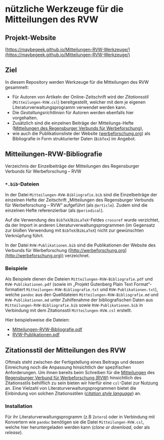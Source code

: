 # nützliche Werkzeuge für die Mitteilungen des RVW

## Projekt-Website

[https://maybegeek.github.io/Mitteilungen-RVW-Werkzeuge/](https://maybegeek.github.io/Mitteilungen-RVW-Werkzeuge/)

## Ziel

In diesem Repository werden Werkzeuge für die Mitteilungen des RVW gesammelt:

* Für Autoren von Artikeln der Online-Zeitschrift wird der *Zitationsstil* (`Mitteilungen-RVW.csl`) bereitgestellt, welcher mit dem je eigenen Literaturverwaltungsprogramm verwendet werden kann.
* Die *Gestaltungsrichtlinien* für Autoren werden ebenfalls hier vorgehalten.
* Zusätzlich sind die einzelnen Beiträge der Mitteilungs-Hefte ([Mitteilungen des Regensburger Verbunds für Werbeforschung](https://epub.uni-regensburg.de/rvw.html)),
* wie auch die Publikationsliste der Website ([werbeforschung.org](http://www.werbeforschung.org)) als Bibliografie in Form strukturierter Daten (`BibTex`) im Angebot.

## Mitteilungen-RVW-Bibliografie

Verzeichnis der Einzelbeiträge der Mitteilungen des Regensburger Verbunds für Werbeforschung – RVW

### `*.bib`-Dateien

In der Datei `Mitteilungen-RVW-Bibliografie.bib` sind die Einzelbeiträge der einzelnen Hefte der Zeitschrift „Mitteilungen des Regensburger Verbunds für Werbeforschung – RVW“ aufgeführt (als `@article`). Zudem sind die einzelnen Hefte referenzierbar (als `@periodical`).

Auf die Verwendung des `BibTeX`/`BibLaTeX`-Feldes `crossref` wurde verzichtet, da der Import in anderen Literaturverwaltungsprogrammen (im Gegensatz zur bloßen Verwendung mit `BibTeX`/`BibLaTeX`) nicht zur gewünschten Verknüpfung führt.

In der Datei `RVW-Publikationen.bib` sind die Publikationen der Website des Verbunds für Werbeforschung ([http://werbeforschung.org](http://werbeforschung.org)) verzeichnet.

### Beispiele

Als Beispiele dienen die Dateien `Mitteilungen-RVW-Bibliografie.pdf` und `RVW-Publikationen.pdf` (sowie im „Projekt Gutenberg Plain Text Format“-formatiert `Mitteilungen-RVW-Bibliografie.txt` und `RVW-Publikationen.txt`), welche `pandoc` aus den Quelldateien `Mitteilungen-RVW-Bibliografie.md` und `RVW-Publikationen.md` unter Zuhilfenahme der bibliografischen Daten aus `Mitteilungen-RVW-Bibliografie.bib` sowie `RVW-Publikationen.bib` in Verbindung mit dem Zitationsstil `Mitteilungen-RVW.csl` erstellt.

Hier beispielsweise die Dateien:
* [Mitteilungen-RVW-Bibliografie.pdf](https://github.com/maybegeek/Mitteilungen-RVW-Werkzeuge/blob/master/Mitteilungen-RVW-Bibliografie.pdf)
* [RVW-Publikationen.pdf](https://github.com/maybegeek/Mitteilungen-RVW-Werkzeuge/blob/master/RVW-Publikationen.pdf)


## Zitationsstil der Mitteilungen des RVW

Oftmals steht zwischen der Fertigstellung eines Beitrags und dessen Einreichung noch die Anpassung hinsichtlich der spezifischen Anforderungen. Um ihnen bereits beim Schreiben für die [Mitteilungen](http://epub.uni-regensburg.de/rvw.html) des [Regensburger Verbund für Werbeforschung (RVW)](http://www.werbeforschung.org/) hinsichtlich des Zitationsstils behilflich zu sein bieten wir hierfür eine `csl`-Datei zur Nutzung an. Eine Vielzahl von Literaturverwaltungsprogrammen bietet die Einbindung von solchen Zitationsstilen ([*citation style language*](http://citationstyles.org/)) an.

### Installation

Für ihr Literaturverwaltungsprogramm (z.B `Zotero`) oder in Verbindung mit Konvertern wie `pandoc` benötigen sie die Datei `Mitteilungen-RVW.csl`, welche hier heruntergeladen werden kann (*clone or download*, oder als *release*).
